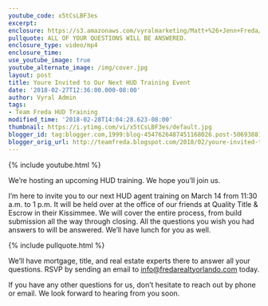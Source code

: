 ```yaml
---
youtube_code: x5tCsLBF3es
excerpt:
enclosure: https://s3.amazonaws.com/vyralmarketing/Matt+%26+Jenn+Freda/Recruiting+Videos/Orlando+Real+Estate+Agent-+Youre+Invited+to+Our+Next+HUD+Training+Event.mp4
pullquote: ALL OF YOUR QUESTIONS WILL BE ANSWERED.
enclosure_type: video/mp4
enclosure_time:
use_youtube_image: true
youtube_alternate_image: /img/cover.jpg
layout: post
title: Youre Invited to Our Next HUD Training Event
date: '2018-02-27T12:36:00.000-08:00'
author: Vyral Admin
tags:
- Team Freda HUD Training
modified_time: '2018-02-28T14:04:28.623-08:00'
thumbnail: https://i.ytimg.com/vi/x5tCsLBF3es/default.jpg
blogger_id: tag:blogger.com,1999:blog-4547626487451168026.post-5069388110048556480
blogger_orig_url: http://teamfreda.blogspot.com/2018/02/youre-invited-to-our-next-hud-training.html
---
```

{% include youtube.html %}

We’re hosting an upcoming HUD training. We hope you’ll join us.

I’m here to invite you to our next HUD agent training on March 14 from 11:30 a.m. to 1 p.m. It will be held over at the office of our friends at Quality Title & Escrow in their Kissimmee. We will cover the entire process, from build submission all the way through closing. All the questions you wish you had answers to will be answered. We’ll have lunch for you as well.

{% include pullquote.html %}

We’ll have mortgage, title, and real estate experts there to answer all your questions. RSVP by sending an email to info@fredarealtyorlando.com today.

If you have any other questions for us, don’t hesitate to reach out by phone or email. We look forward to hearing from you soon.
